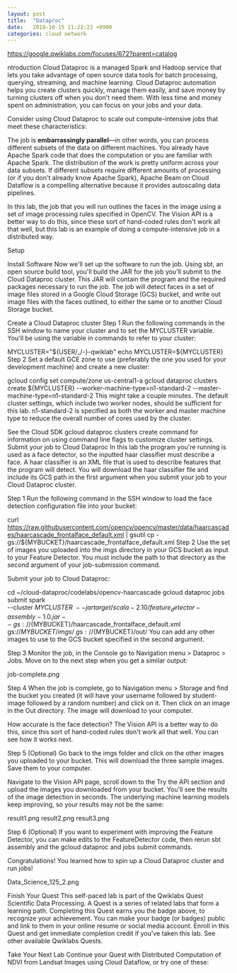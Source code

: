 ```yaml
---
layout: post
title:  "Dataproc"
date:   2019-10-15 11:22:22 +0900
categories: cloud network
---
```

https://google.qwiklabs.com/focuses/672?parent=catalog

ntroduction
Cloud Dataproc is a managed Spark and Hadoop service that lets you take advantage of open source data tools for batch processing, querying, streaming, and machine learning. Cloud Dataproc automation helps you create clusters quickly, manage them easily, and save money by turning clusters off when you don't need them. With less time and money spent on administration, you can focus on your jobs and your data.

Consider using Cloud Dataproc to scale out compute-intensive jobs that meet these characteristics:

The job is __embarrassingly parallel__—in other words, you can process different subsets of the data on different machines.
You already have Apache Spark code that does the computation or you are familiar with Apache Spark.
The distribution of the work is pretty uniform across your data subsets.
If different subsets require different amounts of processing (or if you don't already know Apache Spark), Apache Beam on Cloud Dataflow is a compelling alternative because it provides autoscaling data pipelines.

In this lab, the job that you will run outlines the faces in the image using a set of image processing rules specified in OpenCV. The Vision API is a better way to do this, since these sort of hand-coded rules don't work all that well, but this lab is an example of doing a compute-intensive job in a distributed way.

Setup

Install Software
Now we'll set up the software to run the job. Using sbt, an open source build tool, you'll build the JAR for the job you'll submit to the Cloud Dataproc cluster. This JAR will contain the program and the required packages necessary to run the job. The job will detect faces in a set of image files stored in a Google Cloud Storage (GCS) bucket, and write out image files with the faces outlined, to either the same or to another Cloud Storage bucket.

Create a Cloud Dataproc cluster
Step 1
Run the following commands in the SSH window to name your cluster and to set the MYCLUSTER variable. You'll be using the variable in commands to refer to your cluster:

MYCLUSTER="${USER/_/-}-qwiklab"
echo MYCLUSTER=${MYCLUSTER}
Step 2
Set a default GCE zone to use (preferably the one you used for your development machine) and create a new cluster:

gcloud config set compute/zone us-central1-a
gcloud dataproc clusters create ${MYCLUSTER} --worker-machine-type=n1-standard-2 --master-machine-type=n1-standard-2
This might take a couple minutes. The default cluster settings, which include two worker nodes, should be sufficient for this lab. n1-standard-2 is specified as both the worker and master machine type to reduce the overall number of cores used by the cluster.

See the Cloud SDK gcloud dataproc clusters create command for information on using command line flags to customize cluster settings.
Submit your job to Cloud Dataproc
In this lab the program you're running is used as a face detector, so the inputted haar classifier must describe a face. A haar classifier is an XML file that is used to describe features that the program will detect. You will download the haar classifier file and include its GCS path in the first argument when you submit your job to your Cloud Dataproc cluster.

Step 1
Run the following command in the SSH window to load the face detection configuration file into your bucket:

curl https://raw.githubusercontent.com/opencv/opencv/master/data/haarcascades/haarcascade_frontalface_default.xml | gsutil cp - gs://${MYBUCKET}/haarcascade_frontalface_default.xml
Step 2
Use the set of images you uploaded into the imgs directory in your GCS bucket as input to your Feature Detector. You must include the path to that directory as the second argument of your job-submission command.

Submit your job to Cloud Dataproc:

cd ~/cloud-dataproc/codelabs/opencv-haarcascade
gcloud dataproc jobs submit spark \
--cluster ${MYCLUSTER} \
--jar target/scala-2.10/feature_detector-assembly-1.0.jar -- \
gs://${MYBUCKET}/haarcascade_frontalface_default.xml \
gs://${MYBUCKET}/imgs/ \
gs://${MYBUCKET}/out/
You can add any other images to use to the GCS bucket specified in the second argument.

Step 3
Monitor the job, in the Console go to Navigation menu > Dataproc > Jobs. Move on to the next step when you get a similar output:

job-complete.png

Step 4
When the job is complete, go to Navigation menu > Storage and find the bucket you created (it will have your username followed by student-image followed by a random number) and click on it. Then click on an image in the Out directory. The image will download to your computer.

How accurate is the face detection? The Vision API is a better way to do this, since this sort of hand-coded rules don't work all that well. You can see how it works next.

Step 5 (Optional)
Go back to the imgs folder and click on the other images you uploaded to your bucket. This will download the three sample images. Save them to your computer.

Navigate to the Vision API page, scroll down to the Try the API section and upload the images you downloaded from your bucket. You'll see the results of the image detection in seconds. The underlying machine learning models keep improving, so your results may not be the same:

result1.png result2.png result3.png

Step 6 (Optional)
If you want to experiment with improving the Feature Detector, you can make edits to the FeatureDetector code, then rerun sbt assembly and the gcloud dataproc and jobs submit commands.

Congratulations!
You learned how to spin up a Cloud Dataproc cluster and run jobs!

Data_Science_125_2.png

Finish Your Quest
This self-paced lab is part of the Qwiklabs Quest Scientific Data Processing. A Quest is a series of related labs that form a learning path. Completing this Quest earns you the badge above, to recognize your achievement. You can make your badge (or badges) public and link to them in your online resume or social media account. Enroll in this Quest and get immediate completion credit if you've taken this lab. See other available Qwiklabs Quests.

Take Your Next Lab
Continue your Quest with Distributed Computation of NDVI from Landsat Images using Cloud Dataflow, or try one of these:
